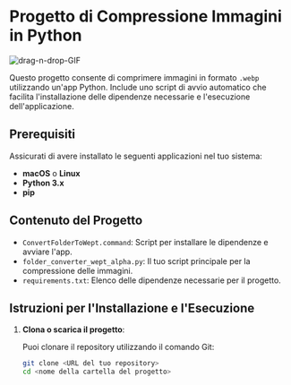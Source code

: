 # Progetto di Compressione Immagini in Python

![drag-n-drop-GIF](https://github.com/user-attachments/assets/ac820524-cc45-4bb5-bee1-cd752c384fc3)




Questo progetto consente di comprimere immagini in formato `.webp` utilizzando un'app Python. Include uno script di avvio automatico che facilita l'installazione delle dipendenze necessarie e l'esecuzione dell'applicazione.

## Prerequisiti

Assicurati di avere installato le seguenti applicazioni nel tuo sistema:

- **macOS** o **Linux**
- **Python 3.x**
- **pip**

## Contenuto del Progetto

- `ConvertFolderToWept.command`: Script per installare le dipendenze e avviare l'app.
- `folder_converter_wept_alpha.py`: Il tuo script principale per la compressione delle immagini.
- `requirements.txt`: Elenco delle dipendenze necessarie per il progetto.

## Istruzioni per l'Installazione e l'Esecuzione

1. **Clona o scarica il progetto**:

   Puoi clonare il repository utilizzando il comando Git:

   ```bash
   git clone <URL del tuo repository>
   cd <nome della cartella del progetto>
